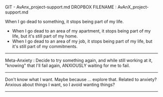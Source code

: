 GIT - AvAnx_project-support.md
DROPBOX FILENAME : AvAnX_project-support.md

When I go dead to something, it stops being part of my life. 
- When I go dead to an area of my apartment, it stops being part of my life, but it's still part of my home. 
- When I go dead to an area of my job, it stops being part of my life, but it's still part of my commitments.
 _ _ _  _ _ _  _ _ _  _ _ _ 
Meta-Anxiety : Decide to try something again, and while still working at it, "knowing" that I'll fail again, ANXIOUSLY waiting for me to fail.
 _ _ _  _ _ _  _ _ _  _ _ _ 
Don't know what I want. Maybe because ... explore that. Related to anxiety? Anxious about things I want, so I avoid wanting things?
 _ _ _  _ _ _  _ _ _  _ _ _ 

